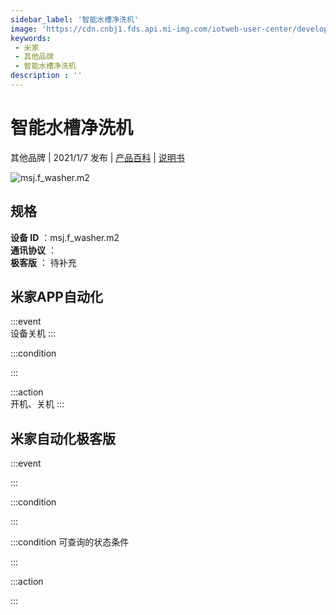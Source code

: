 ```yaml
---
sidebar_label: '智能水槽净洗机'
image: 'https://cdn.cnbj1.fds.api.mi-img.com/iotweb-user-center/developer_1679047806438uaKENydd.png?GalaxyAccessKeyId=AKVGLQWBOVIRQ3XLEW&Expires=9223372036854775807&Signature=L/0+4je7hYegAAj8Dl1pBpyos6g='
keywords: 
 - 米家
 - 其他品牌
 - 智能水槽净洗机
description : ''
---
```

# 智能水槽净洗机

其他品牌 | 2021/1/7 发布 | [产品百科](https://home.mi.com/webapp/content/baike/product/index.html?model=msj.f_washer.m2/) | [说明书](https://home.mi.com/views/introduction.html?model=msj.f_washer.m2&region=cn)

![msj.f_washer.m2](https://cdn.cnbj1.fds.api.mi-img.com/iotweb-user-center/developer_1679047806438uaKENydd.png?GalaxyAccessKeyId=AKVGLQWBOVIRQ3XLEW&Expires=9223372036854775807&Signature=L/0+4je7hYegAAj8Dl1pBpyos6g=)

## 规格  
> 
**设备 ID** ：msj.f_washer.m2  
**通讯协议** ：  
**极客版**  ： 待补充 


## 米家APP自动化  

:::event  
设备关机
:::

:::condition  

:::

:::action   
开机、关机
:::

## 米家自动化极客版  

:::event  

:::

:::condition  

:::

:::condition 可查询的状态条件  

:::

:::action  

:::

        

